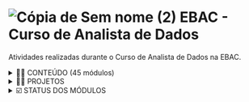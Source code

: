 # ![Cópia de Sem nome (2)](https://user-images.githubusercontent.com/72770754/187765537-c404a4e1-9cc2-453e-a551-e8e5b388a157.png)  EBAC - Curso de Analista de Dados
 
Atividades realizadas durante o Curso de Analista de Dados na EBAC.  


 <details ><summary> 👩‍🎓 CONTEÚDO (45 módulos)</summary>

<p>

1. Python
2. Análise de Dados
3. Controle de Versão
4. Análise de Dados Avançada
5. SQL
6. Inteligência de Negócios
7. Computação em Nuvem e Big Data

</p>

</details>
  

 <details><summary> 👩‍🎓 PROJETOS</summary>

<p>

1. Análise exploratória de dados de logística em Python
2. Análise exploratória de dados de crédito em SQL
3. Painel de dados da Covid-19
4. Pipeline de dados do Telegram

</p>

</details>


 <details><summary> ☑️ STATUS DOS MÓDULOS</summary>

<p>

- [x] Python: Variáveis & Tipos de Dados
- [x] Python: Estruturas de Dados
- [x] Python: Fluxo Condicional & Repetição
- [x] Python: Arquivos & Funções
- [x] Python: Programação Funcional
- [x] Python: Programação Orientada a Objetos
- [x] Python: Módulos & Pacotes
- [x] Python: Tratamento de Erros
- [x] Python: Scripting
- [x] Coleta de Dados I
- [ ] Coleta de Dados II
- [ ] Data Wrangling I
- [ ] Data Wrangling II
- [ ] Visualização de dados I
- [ ] Visualização de dados II
- [ ] 1º Projeto: Análise Exploratória de Dados em Python I
- [ ] 1º Projeto: Análise Exploratória de Dados em Python II
- [ ] Controle de Versão I
- [ ] Controle de Versão II
- [ ] Controle de Versão III
- [ ] Fundamentos de Matemática
- [ ] Fundamentos de Estatística
- [ ] Aprendizado de Máquina - Fundamentos
- [ ] Aprendizado de Máquina - Regressão
- [ ] Aprendizado de Máquina - Classificação
- [ ] Aprendizado de Máquina - Agrupamento
- [ ] Séries Temporais
- [ ] SQL: Base de dados & Linguagem SQL
- [ ] SQL: Trabalhando com Tabelas
- [ ] Selecionando & Ordenando
- [ ] SQL: Filtrando & Seleção Condicional
- [ ] SQL: Agregações
- [ ] SQL: Trabalhando com Múltiplas Tabelas
- [ ] SQL: Técnicas Avançadas
- [ ] Projeto Final
- [ ] Visualização interativa de dados
- [ ] 3º Projeto: Dashboard de dados
- [ ] Computação em Nuvem I
- [ ] Computação em Nuvem II
- [ ] Computação em Nuvem III Abertura
- [ ] Big Data I - Processamento
- [ ] Big Data II - Processamento
- [ ] 4º Projeto: Pipeline de dados do Telegram I
- [ ] 4° Projeto: Pipeline de dados nativo na nuvem II
- [ ] Projeto Final
